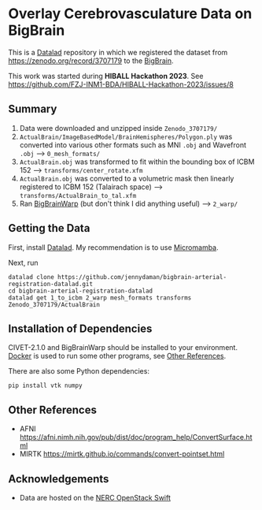 # Overlay Cerebrovasculature Data on BigBrain

This is a [Datalad](https://www.datalad.org/) repository in which we registered
the dataset from https://zenodo.org/record/3707179 to the [BigBrain](https://bigbrainproject.org/).

This work was started during **HIBALL Hackathon 2023**.
See https://github.com/FZJ-INM1-BDA/HIBALL-Hackathon-2023/issues/8

## Summary

1. Data were downloaded and unzipped inside `Zenodo_3707179/`
2. `ActualBrain/ImageBasedModel/BrainHemispheres/Polygon.ply` was converted into
   various other formats such as MNI `.obj` and Wavefront `.obj` --> `0_mesh_formats/`
3. `ActualBrain.obj` was transformed to fit within the bounding box of ICBM 152 -->
   `transforms/center_rotate.xfm`
4. `ActualBrain.obj` was converted to a volumetric mask then linearly registered
   to ICBM 152 (Talairach space) --> `transforms/ActualBrain_to_tal.xfm`
5. Ran [BigBrainWarp](https://github.com/caseypaquola/BigBrainWarp) (but don't think I did anything useful)
   --> `2_warp/`

## Getting the Data

First, install [Datalad](https://handbook.datalad.org/en/latest/intro/installation.html#installation-and-configuration).
My recommendation is to use [Micromamba](https://mamba.readthedocs.io/en/latest/installation.html#micromamba-standalone-executable).

Next, run

```shell
datalad clone https://github.com/jennydaman/bigbrain-arterial-registration-datalad.git
cd bigbrain-arterial-registration-datalad
datalad get 1_to_icbm 2_warp mesh_formats transforms Zenodo_3707179/ActualBrain
```

## Installation of Dependencies

CIVET-2.1.0 and BigBrainWarp should be installed to your environment.
[Docker](https://docs.docker.com/engine/install/#server) is used to run some other
programs, see [Other References](#Other-References).

There are also some Python dependencies:

```shell
pip install vtk numpy
```

## Other References

- AFNI https://afni.nimh.nih.gov/pub/dist/doc/program_help/ConvertSurface.html
- MIRTK https://mirtk.github.io/commands/convert-pointset.html

## Acknowledgements

- Data are hosted on the [NERC OpenStack Swift](https://nerc.mghpcc.org/)
